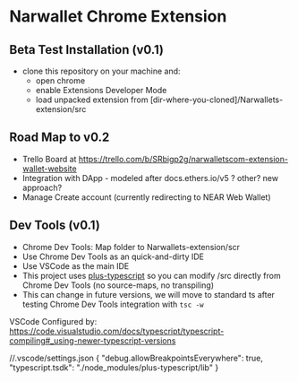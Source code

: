 # Narwallet Chrome Extension 

## Beta Test Installation (v0.1)

* clone this repository on your machine and:
  * open chrome
  * enable Extensions Developer Mode
  * load unpacked extension from [dir-where-you-cloned]/Narwallets-extension/src


## Road Map to v0.2
* Trello Board at https://trello.com/b/SRbigp2g/narwalletscom-extension-wallet-website
* Integration with DApp - modeled after docs.ethers.io/v5 ? other? new approach?
* Manage Create account (currently redirecting to NEAR Web Wallet)


## Dev Tools (v0.1)

* Chrome Dev Tools: Map folder to Narwallets-extension/scr
* Use Chrome Dev Tools as an quick-and-dirty IDE
* Use VSCode as the main IDE
* This project uses [plus-typescript](github.com/luciotato/plus-typescript) so you can modify /src directly from Chrome Dev Tools (no source-maps, no transpiling)
* This can change in future versions, we will move to standard ts after testing Chrome Dev Tools integration with `tsc -w`

VSCode Configured by: https://code.visualstudio.com/docs/typescript/typescript-compiling#_using-newer-typescript-versions

//.vscode/settings.json
{
    "debug.allowBreakpointsEverywhere": true,
    "typescript.tsdk": "./node_modules/plus-typescript/lib"
}
